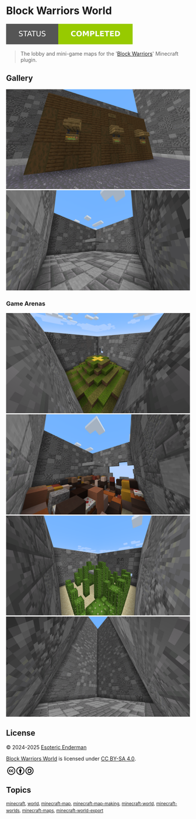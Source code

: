 # Block Warriors World

[![Project status: completed](./assets/images/badges/status.svg)](./)

> The lobby and mini-game maps for the '[Block Warriors](https://github.com/EsotericEnderman/block-warriors)' Minecraft plugin.

## Gallery

![Arena join board](./assets/images/screenshots/arenas.png)
![Generic arena](./assets/images/screenshots/arena.png)

### Game Arenas

![King of the Hill arena](./assets/images/screenshots/koth.png)
![Block Muncher arena](./assets/images/screenshots/muncher.png)
![Cactus Castle arena](./assets/images/screenshots/cactus.png)
![Projectile Rain arena](./assets/images/screenshots/rain.png)

## License

<p xmlns:cc="http://creativecommons.org/ns#" xmlns:dct="http://purl.org/dc/terms/">
  &copy; 2024-2025 <a rel="cc:attributionURL dct:creator" property="cc:attributionName" href="https://github.com/esotericenderman">Esoteric Enderman</a>

  <a property="dct:title" rel="cc:attributionURL" href="https://github.com/esotericenderman/block-warriors-world">Block Warriors World</a> is licensed under <a href="https://github.com/esotericenderman/block-warriors-world/blob/main/LICENSE" target="_blank" rel="license noopener noreferrer" property="cc:license" style="display: inline-block">CC BY-SA 4.0</a>.

  <a href="https://creativecommons.org/"><img style="height: 22px !important; margin-left: 3px; vertical-align: middle" src="./assets/images/icons/cc/cc.svg" alt="Creative Commons logo" /></a><a href="https://creativecommons.org/licenses/by-sa/4.0/"><img style="height: 22px !important; margin-left: 3px; vertical-align: middle" src="./assets/images/icons/cc/by.svg" alt="Creative Commons Attribution icon" /><img style="height: 22px !important; margin-left: 3px; vertical-align: middle" src="./assets/images/icons/cc/sa.svg" alt="Creative Commons ShareAlike icon" /></a>
</p>

## Topics

<sup>[minecraft](https://github.com/topics/minecraft), [world](https://github.com/topics/world), [minecraft-map](https://github.com/topics/minecraft-map), [minecraft-map-making](https://github.com/topics/minecraft-map-making), [minecraft-world](https://github.com/topics/minecraft-world), [minecraft-worlds](https://github.com/topics/minecraft-worlds), [minecraft-maps](https://github.com/topics/minecraft-maps), [minecraft-world-export](https://github.com/topics/minecraft-world-export)</sup>
